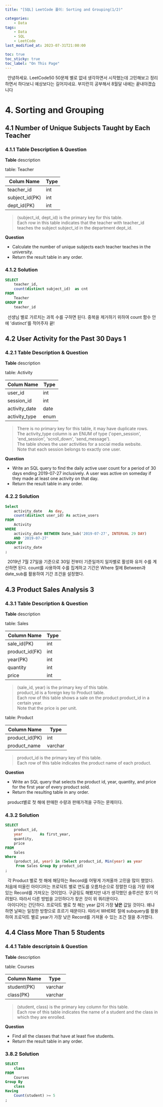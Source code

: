 ```yaml
---
title: "[SQL] LeetCode 풀이: Sorting and Grouping(1/2)"

categories:
    - Data
tags:
    - Data
    - SQL
    - LeetCode
last_modified_at: 2023-07-31T21:00:00

toc: true
toc_sticky: true
toc_label: "On This Page"
---
```


&#160; 안녕하세요. LeetCode50 50문제 별로 없네 생각하면서 시작했는데 고민해보고 정리하면서 하다보니 예상보다는 길어지네요. 부지런히 공부해서 8월달 내에는 끝내야겠습니다

# 4. Sorting and Grouping
## 4.1 Number of Unique Subjects Taught by Each Teacher
### 4.1.1 Table Description & Question
**Table** description

table: Teacher

|Colum Name       |Type  |
|-----------------|------|
| teacher_id      | int  |
| subject_id(PK)  | int  |
| dept_id(PK)     | int  |

> (subject_id, dept_id) is the primary key for this table.<br>
Each row in this table indicates that the teacher with teacher_id teaches the subject subject_id in the department dept_id.


**Question**<br>
- Calculate the number of unique subjects each teacher teaches in the university.
- Return the result table in any order.


### 4.1.2 Solution
```sql
SELECT
    teacher_id,
    count(distinct subject_id)  as cnt
FROM
    Teacher
GROUP BY
    teacher_id
```
&#160; 선생님 별로 가르치는 과목 수를 구하면 된다. 중복을 제거하기 위하여 count 함수 안에 'distinct'를 적어주자 끝!

## 4.2 User Activity for the Past 30 Days 1
### 4.2.1 Table Description & Question
**Table** description

table: Activity

|Colum Name     |Type     |
|---------------|---------|
| user_id       | int     |
| session_id    | int     |
| activity_date | date    |
| activity_type | enum    |

> There is no primary key for this table, it may have duplicate rows.<br>
> The activity_type column is an ENUM of type ('open_session', 'end_session', 'scroll_down', 'send_message').<br>
> The table shows the user activities for a social media website. <br>
> Note that each session belongs to exactly one user.


**Question**<br>
- Write an SQL query to find the daily active user count for a period of 30 days ending 2019-07-27 inclusively. A user was active on someday if they made at least one activity on that day.
- Return the result table in any order.

### 4.2.2 Solution

```sql
Select
    activity_date   As day,
    count(distinct user_id) As active_users
FROM
    Activity
WHERE
    activity_date BETWEEN Date_Sub('2019-07-27', INTERVAL 29 DAY)
    AND '2019-07-27'
GROUP BY
    activity_date
;
```
&#160; 2019년 7월 27일을 기준으로 30일 전부터 기준일까지 일자별로 활성화 유저 수를 계산하면 된다. count를 사용하여 수를 집계하고 기간은 Where 절에 Between과 date_sub를 활용하여 기간 조건을 설정했다.

## 4.3 Product Sales Analysis 3
### 4.3.1 Table Description & Question
**Table** description

table: Sales

| Column Name     | Type  |
|-----------------|-------|
| sale_id(PK)     | int   |
| product_id(FK)  | int   |
| year(PK)        | int   |
| quantity        | int   |
| price           | int   |

> (sale_id, year) is the primary key of this table.<br>
> product_id is a foreign key to Product table.<br>
> Each row of this table shows a sale on the product product_id in a certain year.<br>
> Note that the price is per unit.

table: Product

| Column Name      | Type    |
|------------------|---------|
| product_id(PK)   | int     |
| product_name     | varchar |

> product_id is the primary key of this table.<br>
> Each row of this table indicates the product name of each product.<br>

**Question** <br>
- Write an SQL query that selects the product id, year, quantity, and price for the first year of every product sold.
- Return the resulting table in any order.

&#160; product별로 첫 해에 판매한 수량과 판매가격을 구하는 문제이다. 

### 4.3.2 Solution
```sql
SELECT
    product_id,
    year        As first_year,
    quantity,
    price
FROM
    Sales
Where
    (product_id, year) in (Select product_id, Min(year) as year
     From Sales Group By product_id)
;
```
&#160; 각 Product 별로 첫 해에 해당하는 Record를 어떻게 가져올까 고민을 많이 했었다. 처음에 떠올린 아이디어는 프로덕트 별로 연도를 오름차순으로 정렬한 다음 가장 위에 있는 Record를 가져오는 것이었다. 구글링도 해봤지만 내가 생각했던 솔루션은 찾기 어려웠다. 따라서 다른 방법을 고민하다가 찾은 것이 위 쿼리문이다.<br>
&#160; 아이디어는 간단하다. 프로덕트 별로 첫 해는 year 값이 가장 **낮은** 값일 것이다. 왜냐하면 날짜는 일정한 방향으로 흐르기 때문이다. 따라서 WHERE 절에 subquery를 활용하여 프로덕트 별로 year가 가장 낮은 Record를 가져올 수 있는 조건 절을 추가했다. 

## 4.4 Class More Than 5 Students
### 4.4.1 Table descriptoin & Question
**Table** description

table: Courses

| Column Name     | Type    |
|-----------------|---------|
| student(PK)     | varchar |
| class(PK)       | varchar |

> (student, class) is the primary key column for this table.<br>
Each row of this table indicates the name of a student and the class in which they are enrolled.

**Question** <br>
- Find all the classes that have at least five students.<br>
- Return the result table in any order.

### 3.8.2 Solution
```sql
SELECT
    class
FROM
    Courses
Group By
    class
Having
    Count(student) >= 5
;
```